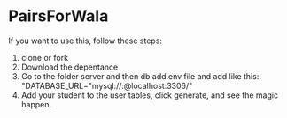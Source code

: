 # PairsForWala

If you want to use this, follow these steps:
1) clone or fork
2) Download the depentance
3) Go to the folder server and then db add.env file and add like this: "DATABASE_URL="mysql://<yourMysqlName>:<Password>@localhost:3306/<NameOfTheDb>"
4) Add your student to the user tables, click generate, and see the magic happen.
